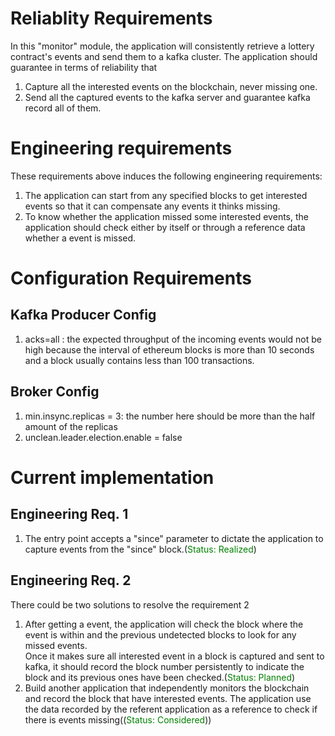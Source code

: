# Reliablity Requirements
In this "monitor" module, the application will consistently retrieve a lottery contract's events and send them to a kafka cluster. The application should guarantee in terms of reliability that 
1. Capture all the interested events on the blockchain, never missing one.
2. Send all the captured events to the kafka server and guarantee kafka record all of them.

# Engineering requirements
These requirements above induces the following engineering requirements:
1. The application can start from any specified blocks to get interested events so that it can compensate any events it thinks missing.
2. To know whether the application missed some interested events, the application should check either by itself or through a reference data whether a event is missed.

# Configuration Requirements
## Kafka Producer Config
1. acks=all : the expected throughput of the incoming events would not be high because the interval of ethereum blocks is more than 10 seconds and a block usually contains less than 100 transactions.

## Broker Config
1. min.insync.replicas = 3: the number here should be more than the half amount of the replicas
2. unclean.leader.election.enable = false

# Current implementation
## Engineering Req. 1
1. The entry point accepts a "since" parameter to dictate the application to capture events from the "since" block.(<span style="color:green">Status: Realized</span>)

## Engineering Req. 2
There could be two solutions to resolve the requirement 2
1. After getting a event, the application will check the block where the event is within and the previous undetected blocks to look for any missed events. <br> Once it makes sure all interested event in a block is captured and sent to kafka, it should record the block number persistently to indicate the block and its previous ones have been checked.(<span style="color:green">Status: Planned</span>)
2. Build another application that independently monitors the blockchain and record the block that have interested events. The application use the data recorded by the referent application as a reference to check if there is events missing((<span style="color:green">Status: Considered</span>))
